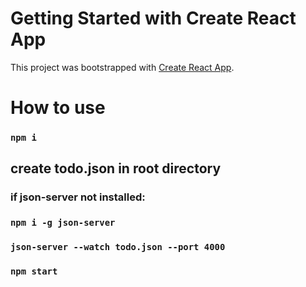 # Getting Started with Create React App

This project was bootstrapped with [Create React App](https://github.com/facebook/create-react-app).

# How to use

### `npm i`

## create todo.json in root directory

### if json-server not installed:

### `npm i -g json-server`

### `json-server --watch todo.json --port 4000`

### `npm start`
